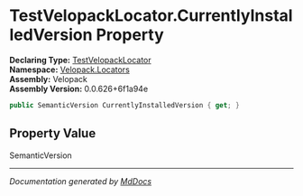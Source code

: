 ﻿<!--  
  <auto-generated>   
    The contents of this file were generated by a tool.  
    Changes to this file may be list if the file is regenerated  
  </auto-generated>   
-->

# TestVelopackLocator.CurrentlyInstalledVersion Property

**Declaring Type:** [TestVelopackLocator](../index.md)  
**Namespace:** [Velopack.Locators](../../index.md)  
**Assembly:** Velopack  
**Assembly Version:** 0.0.626+6f1a94e

```csharp
public SemanticVersion CurrentlyInstalledVersion { get; }
```

## Property Value

SemanticVersion

___

*Documentation generated by [MdDocs](https://github.com/ap0llo/mddocs)*
